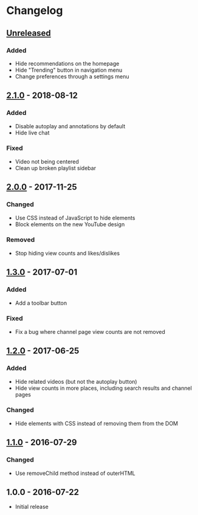 # Changelog

## [Unreleased]
### Added
- Hide recommendations on the homepage
- Hide "Trending" button in navigation menu
- Change preferences through a settings menu

## [2.1.0] - 2018-08-12
### Added
- Disable autoplay and annotations by default
- Hide live chat
### Fixed
- Video not being centered
- Clean up broken playlist sidebar

## [2.0.0] - 2017-11-25
### Changed
- Use CSS instead of JavaScript to hide elements
- Block elements on the new YouTube design
### Removed
- Stop hiding view counts and likes/dislikes

## [1.3.0] - 2017-07-01
### Added
- Add a toolbar button
### Fixed
- Fix a bug where channel page view counts are not removed

## [1.2.0] - 2017-06-25
### Added
- Hide related videos (but not the autoplay button)
- Hide view counts in more places, including search results and channel pages
### Changed
- Hide elements with CSS instead of removing them from the DOM

## [1.1.0] - 2016-07-29
### Changed
- Use removeChild method instead of outerHTML

## 1.0.0 - 2016-07-22
- Initial release

[Unreleased]: https://github.com/johnjago/stripped-yt/compare/v2.1.0...master
[2.1.0]: https://github.com/johnjago/stripped-yt/compare/v2.0.0...v2.1.0
[2.0.0]: https://github.com/johnjago/stripped-yt/compare/v1.3.0...v2.0.0
[1.3.0]: https://github.com/johnjago/stripped-yt/compare/v1.2.0...v1.3.0
[1.2.0]: https://github.com/johnjago/stripped-yt/compare/v1.1...v1.2.0
[1.1.0]: https://github.com/johnjago/stripped-yt/compare/v1.0...v1.1
